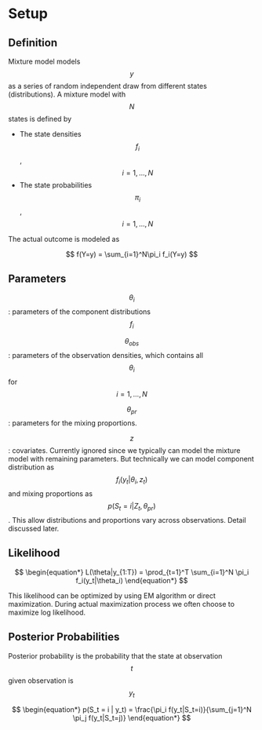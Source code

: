 # Setup

## Definition

Mixture model models $$y$$ as a series of random independent draw from different states (distributions). A mixture model with $$N$$ states is defined by&#x20;

* The state densities $$f_i$$, $$i = 1,..., N$$
* The state probabilities $$\pi_i$$, $$i = 1,...,N$$&#x20;

The actual outcome is modeled as&#x20;

$$
f(Y=y) = \sum_{i=1}^N\pi_i f_i(Y=y)
$$

## Parameters&#x20;

$$\theta_i$$: parameters of the component distributions $$f_i$$

$$\theta_{obs}$$: parameters of the observation densities, which contains all $$\theta_i$$ for $$i=1,...,N$$

$$\theta_{pr}$$: parameters for the mixing proportions.&#x20;

$$z$$: covariates. Currently ignored since we typically can model the mixture model with remaining parameters. But technically we can model component distribution as $$f_i(y_t|\theta_i, z_t)$$ and mixing proportions as $$p(S_t = i|Z_t, \theta_{pr})$$. This allow distributions and proportions vary across observations. Detail discussed later.&#x20;

## Likelihood

$$
\begin{equation*}
L(\theta|y_{1:T}) = \prod_{t=1}^T \sum_{i=1}^N \pi_i f_i(y_t|\theta_i)
\end{equation*}
$$

This likelihood can be optimized by using EM algorithm or direct maximization. During actual maximization process we often choose to maximize log likelihood.&#x20;

## Posterior Probabilities&#x20;

Posterior probability is the probability that the state at observation $$t$$ given observation is $$y_t$$

$$
\begin{equation*}
p(S_t = i | y_t) = \frac{\pi_i f(y_t|S_t=i)}{\sum_{j=1}^N \pi_j f(y_t|S_t=j)}
\end{equation*}
$$
